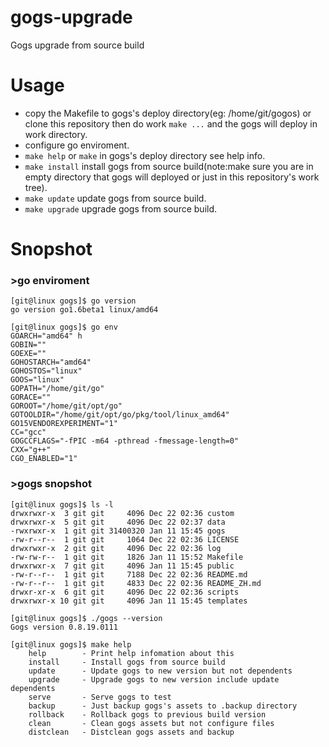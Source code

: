 # gogs-upgrade
Gogs upgrade from source build

# Usage

* copy the Makefile to gogs's deploy directory(eg: /home/git/gogos) or clone
  this repository then do work ```make ...``` and the gogs will deploy in
  work directory.
* configure go enviroment.
* ```make help``` or ```make``` in gogs's deploy directory see help info.
* ```make install``` install gogs from source build(note:make sure you are in
    empty directory that gogs will deployed or just in this repository's
    work tree).
* ```make update``` update gogs from source build.
* ```make upgrade``` upgrade gogs from source build.

# Snopshot

### >go enviroment
```
[git@linux gogs]$ go version
go version go1.6beta1 linux/amd64

[git@linux gogs]$ go env
GOARCH="amd64" h
GOBIN=""
GOEXE=""
GOHOSTARCH="amd64"
GOHOSTOS="linux"
GOOS="linux"
GOPATH="/home/git/go"
GORACE=""
GOROOT="/home/git/opt/go"
GOTOOLDIR="/home/git/opt/go/pkg/tool/linux_amd64"
GO15VENDOREXPERIMENT="1"
CC="gcc"
GOGCCFLAGS="-fPIC -m64 -pthread -fmessage-length=0"
CXX="g++"
CGO_ENABLED="1"
```

### >gogs snopshot
```
[git@linux gogs]$ ls -l
drwxrwxr-x  3 git git     4096 Dec 22 02:36 custom
drwxrwxr-x  5 git git     4096 Dec 22 02:37 data
-rwxrwxr-x  1 git git 31400320 Jan 11 15:45 gogs
-rw-r--r--  1 git git     1064 Dec 22 02:36 LICENSE
drwxrwxr-x  2 git git     4096 Dec 22 02:36 log
-rw-rw-r--  1 git git     1826 Jan 11 15:52 Makefile
drwxrwxr-x  7 git git     4096 Jan 11 15:45 public
-rw-r--r--  1 git git     7188 Dec 22 02:36 README.md
-rw-r--r--  1 git git     4833 Dec 22 02:36 README_ZH.md
drwxr-xr-x  6 git git     4096 Dec 22 02:36 scripts
drwxrwxr-x 10 git git     4096 Jan 11 15:45 templates

[git@linux gogs]$ ./gogs --version
Gogs version 0.8.19.0111

[git@linux gogs]$ make help
    help		- Print help infomation about this
    install		- Install gogs from source build
    update		- Update gogs to new version but not dependents
    upgrade		- Upgrade gogs to new version include update dependents
    serve		- Serve gogs to test
    backup		- Just backup gogs's assets to .backup directory
    rollback	- Rollback gogs to previous build version
    clean		- Clean gogs assets but not configure files
    distclean	- Distclean gogs assets and backup
```
